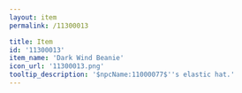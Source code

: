 ```yaml
---
layout: item
permalink: /11300013

title: Item
id: '11300013'
item_name: 'Dark Wind Beanie'
icon_url: '11300013.png'
tooltip_description: '$npcName:11000077$''s elastic hat.'
---
```

